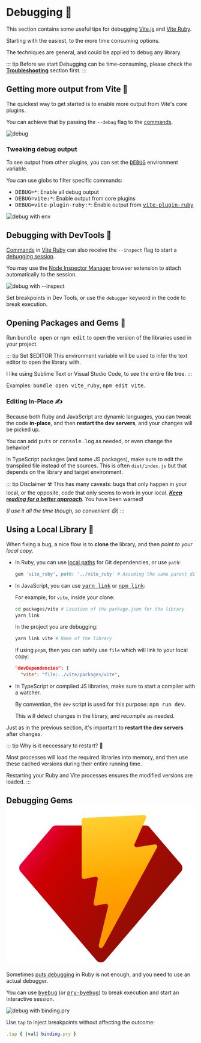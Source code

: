 [Vite Ruby]: https://github.com/ElMassimo/vite_ruby
[vite.js]: https://github.com/vitejs/vite
[Troubleshooting]: /guide/troubleshooting
[puts debugging]: https://tenderlovemaking.com/2016/02/05/i-am-a-puts-debuggerer.html
[debug]: https://github.com/visionmedia/debug
[commands]: /guide/development.html#cli-commands-⌨%EF%B8%8F
[vite-plugin-ruby]: https://github.com/ElMassimo/vite_ruby/tree/main/vite-plugin-ruby
[nim]: https://chrome.google.com/webstore/detail/nodejs-v8-inspector-manag/gnhhdgbaldcilmgcpfddgdbkhjohddkj
[debugging session]: https://nodejs.org/en/docs/guides/debugging-getting-started/#command-line-options
[local version]: /guide/debugging.html#using-a-local-library-🔗
[local paths]: https://ryanbigg.com/2013/08/bundler-local-paths
[yarn link]: https://classic.yarnpkg.com/en/docs/cli/link
[npm link]: https://docs.npmjs.com/cli/v7/commands/npm-link
[pry-byebug]: https://github.com/deivid-rodriguez/pry-byebug
[byebug]: https://github.com/deivid-rodriguez/byebug

# Debugging 🔎

This section contains some useful tips for debugging [Vite.js] and [Vite Ruby].

Starting with the easiest, to the more time consuming options.

The techniques are general, and could be applied to debug any library.

::: tip Before we start
Debugging can be time-consuming, please check the __[Troubleshooting]__ section first.
:::

## Getting more output from Vite 📜

The quickest way to get started is to enable more output from Vite's core plugins.

You can achieve that by passing the `--debug` flag to the [commands].

![debug](/debugging/debug.svg)

### Tweaking debug output 

To see output from other plugins, you can set the <kbd>[DEBUG]</kbd> environment variable.

You can use globs to filter specific commands:

- <kbd>DEBUG=*</kbd>: Enable all debug output
- <kbd>DEBUG=vite:\*</kbd>: Enable output from core plugins
- <kbd>DEBUG=vite-plugin-ruby:*</kbd>: Enable output from <kbd>[vite-plugin-ruby]</kbd>

![debug with env](/debugging/debug-env.svg)

## Debugging with DevTools 🎯

[Commands] in [Vite Ruby] can also receive the `--inspect` flag to start a [debugging session].

You may use the [Node Inspector Manager][nim] browser extension to attach automatically to the session.

![debug with --inspect](/debugging/nim.svg)

Set breakpoints in Dev Tools, or use the `debugger` keyword in the code to break execution.

## Opening Packages and Gems 📖

Run <kbd>bundle open</kbd> or <kbd>npm edit</kbd> to open the version of the libraries used in your project.

::: tip Set $EDITOR
This environment variable will be used to infer the text editor to open the library with.

I like using Sublime Text or Visual Studio Code, to see the entire file tree.
:::

Examples: <kbd>bundle open vite_ruby</kbd>, <kbd>npm edit vite</kbd>.

### Editing In-Place ✍️

Because both Ruby and JavaScript are dynamic languages, you can tweak the code __in-place__, and then __restart the dev servers__, and your changes will be picked up.

You can add <kbd>puts</kbd> or <kbd>console.log</kbd> as needed, or even change the behavior!

In TypeScript packages (and some JS packages), make sure to edit the transpiled file instead of the sources. This is often `dist/index.js` but that depends on the library and target environment.

::: tip Disclaimer ☢️
This has many caveats: bugs that only happen in your local, or the opposite, code that only seems to work in your local. __*[Keep reading for a better approach][local version]*__. You have been warned!

_(I use it all the time though, so convenient 😅)_
:::

## Using a Local Library 🔗

When fixing a bug, a nice flow is to __clone__ the library, and then _point to your local copy_.

- In Ruby, you can use [local paths] for Git dependencies, or use `path`:

  ```ruby
  gem 'vite_ruby', path: '../vite_ruby' # Assuming the same parent directory
  ```

- In JavaScript, you can use <kbd>[yarn link]</kbd> or <kbd>[npm link]</kbd>:

  For example, for `vite`, inside your clone:

  ```bash
  cd packages/vite # Location of the package.json for the library
  yarn link
  ```

  In the project you are debugging:

  ```bash
  yarn link vite # Name of the library
  ```

  If using `pnpm`, then you can safely use `file` which will link to your local copy:

  ```json
  "devDependencies": {
    "vite": "file:../vite/packages/vite",
  ```

- In TypeScript or compiled JS libraries, make sure to start a compiler with a watcher.

  By convention, the `dev` script is used for this purpose: <kbd>npm run dev</kbd>.

  This will detect changes in the library, and recompile as needed.

Just as in the previous section, it's important to __restart the dev servers__ after changes.

::: tip Why is it neccessary to restart? 🤔

Most processes will load the required libraries into memory, and then use these cached versions during their entire running time.

Restarting your Ruby and Vite processes ensures the modified versions are loaded.
:::

## Debugging Gems <img class="logo" src="/logo.svg" alt="Logo"/>

Sometimes [puts debugging] in Ruby is not enough, and you need to use an actual debugger.

You can use <kbd>[byebug]</kbd> (or <kbd>[pry-byebug]</kbd>) to break execution and start an interactive session.

![debug with binding.pry](/debugging/pry.svg)

Use `tap` to inject breakpoints without affecting the outcome:

```ruby
.tap { |val| binding.pry }
```
